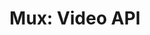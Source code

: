 ---
title: 'Mux: Video API'
excerpt: "If you're working with video, Mux should be your first thought."
article:
  link: 'docs.mux.com/guides/video'
---